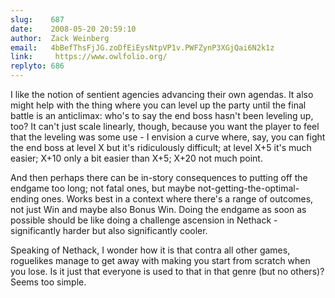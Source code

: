 ```yaml
---
slug:    687
date:    2008-05-20 20:59:10
author:  Zack Weinberg
email:   4bBefThsFjJG.zoDfEiEysNtpVP1v.PWFZynP3XGjQai6N2k1z
link:     https://www.owlfolio.org/
replyto: 686
---
```


I like the notion of sentient agencies advancing their own agendas.
It also might help with the thing where you can level up the party
until the final battle is an anticlimax: who's to say the end boss
hasn't been leveling up, too?  It can't just scale linearly, though,
because you want the player to feel that the leveling was some use - I
envision a curve where, say, you can fight the end boss at level X but
it's ridiculously difficult; at level X+5 it's much easier; X+10 only
a bit easier than X+5; X+20 not much point.

And then perhaps there can be in-story consequences to putting off the
endgame too long; not fatal ones, but maybe
not-getting-the-optimal-ending ones.  Works best in a context where
there's a range of outcomes, not just Win and maybe also Bonus Win.
Doing the endgame as soon as possible should be like doing a challenge
ascension in Nethack - significantly harder but also significantly
cooler.

Speaking of Nethack, I wonder how it is that contra all other games,
roguelikes manage to get away with making you start from scratch when
you lose.  Is it just that everyone is used to that in that genre (but
no others)?  Seems too simple.
